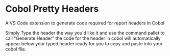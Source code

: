 # Cobol Pretty Headers

A VS Code extension to generate code required for report headers in Cobol

Simply Type the header the way you'd like it and use the command pallet to call "Generate Header" the code for the header in cobol will automatically appear below your typed header ready for you to copy and paste into your cobol file.


